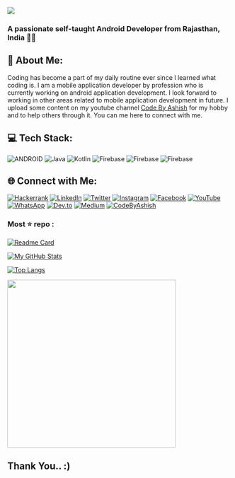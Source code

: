 <img src="https://github.com/dangiashish/dangiashish/assets/70362030/505c1505-c6e3-4b05-b5d3-079d7062e4a1"/><br/>
<h3>A passionate self-taught Android Developer from Rajasthan, India 👨‍💻</h3>

## 💫 About Me:
Coding has become a part of my daily routine ever since I learned what coding is. I am a mobile application developer by profession who is currently working on android application development. I look forward to working in other areas related to mobile application development in future. I upload some content on my youtube channel <a href="https://www.youtube.com/codebyashish">Code By Ashish</a> for my hobby and to help others through it. You can  me here to connect with me.


## 💻 Tech Stack:
![ANDROID](https://img.shields.io/badge/android-%23ffffff.svg?style=for-the-badge&logo=android&logoColor=%a4c639) 
![Java](https://img.shields.io/badge/java-%23ffffff.svg?style=for-the-badge&logo=Java)
![Kotlin](https://img.shields.io/badge/kotlin-%23ffffff.svg?style=for-the-badge&logo=kotlin&logoColor=AE00FF)
![Firebase](https://img.shields.io/badge/firebase-%23ffffff.svg?style=for-the-badge&logo=firebase)
![Firebase](https://img.shields.io/badge/flutter-%23ffffff.svg?style=for-the-badge&logo=flutter&logoColor=blue)
![Firebase](https://img.shields.io/badge/dart-%23ffffff.svg?style=for-the-badge&logo=dart&logoColor=blue)

## 🌐 Connect with Me:
[![Hackerrank](https://img.shields.io/badge/-Hackerrank-2EC866?style=for-the-badge&logo=HackerRank&logoColor=white)](https://www.hackerrank.com/ashishdangi96?tab=topactivity)
[![LinkedIn](https://img.shields.io/badge/linkedin-%230077B5.svg?style=for-the-badge&logo=linkedin&logoColor=white)](https://www.linkedin.com/in/ashishkumardangi/)
[![Twitter](https://img.shields.io/badge/Twitter-%231DA1F2.svg?style=for-the-badge&logo=Twitter&logoColor=white)](https://twitter.com/ashishdangi369)
[![Instagram](https://img.shields.io/badge/Instagram-%23E4405F.svg?style=for-the-badge&logo=Instagram&logoColor=white)](https://instagram.com/coder.ashish)
[![Facebook](https://img.shields.io/badge/Facebook-%231877F2.svg?style=for-the-badge&logo=Facebook&logoColor=white)](https://facebook.com/beingashishdangi)
[![YouTube](https://img.shields.io/badge/YouTube-%23FF0000.svg?style=for-the-badge&logo=YouTube&logoColor=white)](https://www.youtube.com/codebyashish)
[![WhatsApp](https://img.shields.io/badge/WhatsApp-25D366?style=for-the-badge&logo=whatsapp&logoColor=white)](https://wa.me/+917424882348)
[![Dev.to](https://img.shields.io/badge/Dev.to-000000?style=for-the-badge&logo=dev.to&logoColor=white)](https://dev.to/ashishdangi)
[![Medium](https://img.shields.io/badge/Medium-12100E?style=for-the-badge&logo=medium&logoColor=white)](https://medium.com/@ashishdangi)
[![CodeByAshish](https://img.shields.io/badge/Visit%20🌐%20CodeByAshish.in-ffffff?style=for-the-badge&logo=website&logoColor=white)](https://codebyashish.netlify.app)



<!-- [![@ashishdangi's Holopin board](https://holopin.me/ashishdangi)](https://holopin.io/@ashishdangi)   -->



### Most ⭐ repo : <br/>
[![Readme Card](https://github-readme-stats.vercel.app/api/pin/?username=dangiashish&repo=Birthday-Wish-App)](https://github.com/dangiashish/Birthday-Wish-App)

[![My GitHub Stats](https://github-readme-stats.vercel.app/api?username=dangiashish&hide=issues&count_private=true&show_icons=true&theme=dark)](https://github.com/dangiashish/github-readme-stats)

[![Top Langs](https://github-readme-stats.vercel.app/api/top-langs/?username=dangiashish&layout=compact&theme=dark)](https://github.com/dangiashish/github-readme-stats)

<a href="https://github.com/DangiAshish/">
  <img align="center" src="https://github-readme-streak-stats.herokuapp.com/?user=dangiashish&theme=tokyonight&include_all_commits=true&count_private=true&show_icons=true&line_height=20&title_color=7A7ADB&icon_color=2200AE&text_color=D3D3D3&bg_color=0,000000,130C40" width="380"/>
</a>

## Thank You.. :)

<!--**DangiAshish/DangiAshish** is a ✨ _special_ ✨ repository because its `README.md` (this file) appears on your GitHub profile.

Here are some ideas to get you started:
- 🔭 I’m currently working on
- 🌱 I’m currently learning ...
- 👯 I’m looking to collaborate on ...
- 🤔 I’m looking for help with ...
- 💬 Ask me about ...
- 📫 How to reach me: ...
- 😄 Pronouns: ...
- ⚡ Fun fact: ...
-- New Thing
-->
